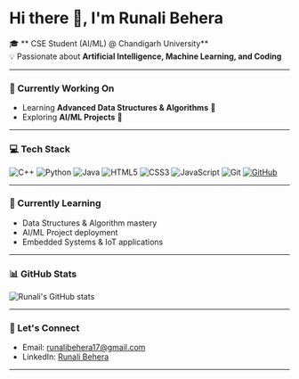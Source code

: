 # Hi there 👋, I'm **Runali Behera**

🎓 ** CSE Student (AI/ML) @ Chandigarh University**  
💡 Passionate about **Artificial Intelligence, Machine Learning, and Coding**  

---

### 🔭 Currently Working On
- Learning **Advanced Data Structures & Algorithms** 🌳  
- Exploring **AI/ML Projects** 🤖  


---

### 💻 Tech Stack
![C++](https://img.shields.io/badge/C++-00599C?style=flat&logo=c%2B%2B&logoColor=white)
![Python](https://img.shields.io/badge/Python-3776AB?style=flat&logo=python&logoColor=white)
![Java](https://img.shields.io/badge/Java-007396?style=flat&logo=java&logoColor=white)
![HTML5](https://img.shields.io/badge/HTML5-E34F26?style=flat&logo=html5&logoColor=white)
![CSS3](https://img.shields.io/badge/CSS3-1572B6?style=flat&logo=css3&logoColor=white)
![JavaScript](https://img.shields.io/badge/JavaScript-F7DF1E?style=flat&logo=javascript&logoColor=black)
![Git](https://img.shields.io/badge/Git-F05032?style=flat&logo=git&logoColor=white)
[![GitHub](https://img.shields.io/badge/GitHub-181717?style=flat&logo=github&logoColor=white)](https://github.com/Runali07)



---

### 🌱 Currently Learning
- Data Structures & Algorithm mastery  
- AI/ML Project deployment  
- Embedded Systems & IoT applications  

---

### 📊 GitHub Stats
![Runali's GitHub stats](https://github-readme-stats.vercel.app/api?username=Runali07&show_icons=true&theme=radical)


---

### 🤝 Let's Connect
- Email: runalibehera17@gmail.com
- LinkedIn: [Runali Behera](https://www.linkedin.com/in/runali-behera-7b9a68323/)

---

